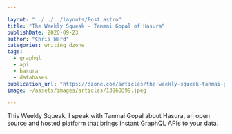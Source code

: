 ```yaml
---

layout: "../../../layouts/Post.astro"
title: "The Weekly Squeak — Tanmai Gopal of Hasura"
publishDate: 2020-09-23
author: "Chris Ward"
categories: writing dzone
tags: 
  - graphql
  - api
  - hasura
  - databases
publication_url: "https://dzone.com/articles/the-weekly-squeak-tanmai-gopal-of-hasura"
image: ~/assets/images/articles/13968399.jpeg

---
```

This Weekly Squeak, I speak with Tanmai Gopal about Hasura, an open source and hosted platform that brings instant GraphQL APIs to your data.

